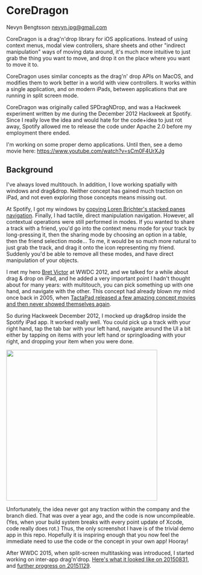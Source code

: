 CoreDragon
===========
Nevyn Bengtsson <nevyn.jpg@gmail.com>

CoreDragon is a drag'n'drop library for iOS applications. Instead of using context menus, modal view controllers, share sheets and other "indirect manipulation" ways of moving data around, it's much more intuitive to just grab the thing you want to move, and drop it on the place where you want to move it to.

CoreDragon uses similar concepts as the drag'n' drop APIs on MacOS, and modifies them to work better in a world with view controllers. It works within a single application, and on modern iPads, between applications that are running in split screen mode.

CoreDragon was originally called SPDragNDrop, and was a Hackweek experiment written by me during the December 2012 Hackweek at Spotify. Since I really love the idea and would hate for the code+idea to just rot away, Spotify allowed me to release the code under Apache 2.0 before my employment there ended.

I'm working on some proper demo applications. Until then, see a demo movie here: https://www.youtube.com/watch?v=sCm0F4UrXJg

Background
----------

I've always loved multitouch. In addition, I love working spatially with windows and drag&drop. Neither concept has gained much traction on iPad, and not even exploring those concepts means missing out.

At Spotify, I got my windows by [copying Loren Brichter's stacked panes navigation](https://github.com/spotify/SPStackedNav). Finally, I had tactile, direct manipulation navigation. However, all contextual operations were still performed in modes. If you wanted to share a track with a friend, you'd go into the context menu mode for your track by long-pressing it, then the sharing mode by choosing an option in a table, then the friend selection mode... To me, it would be so much more natural to just grab the track, and drag it onto the icon representing my friend. Suddenly you'd be able to remove all these modes, and have direct manipulation of your objects.

I met my hero [Bret Victor](http://worrydream.com) at WWDC 2012, and we talked for a while about drag & drop on iPad, and he added a very important point I hadn't thought about for many years: with multitouch, you can pick something up with one hand, and navigate with the other. This concept had already blown my mind once back in 2005, when [TactaPad released a few amazing concept movies and then never showed themselves again](http://www.tactiva.com/tactadrawmovielarge.html).

So during Hackweek December 2012, I mocked up drag&drop inside the Spotify iPad app. It worked really well. You could pick up a track with your right hand, tap the tab bar with your left hand, navigate around the UI a bit either by tapping on items with your left hand or springloading with your right, and dropping your item when you were done.

<img src="https://dl.dropboxusercontent.com/u/6775/dragndrop.gif" width=400/>

Unfortunately, the idea never got any traction within the company and the branch died. That was over a year ago, and the code is now uncompileable. (Yes, when your build system breaks with every point update of Xcode, code really does rot.) Thus, the only screenshot I have is of the trivial demo app in this repo. Hopefully it is inspiring enough that you now feel the immediate need to use the code or the concept in your own app! Hooray!

After WWDC 2015, when split-screen multitasking was introduced, I started working on inter-app drag'n'drop. [Here's what it looked like on 20150831](https://lookback.io/watch/gFRLes3mS5CWRYqNN), and [further progress on 20151129](https://www.youtube.com/watch?v=sCm0F4UrXJg).
